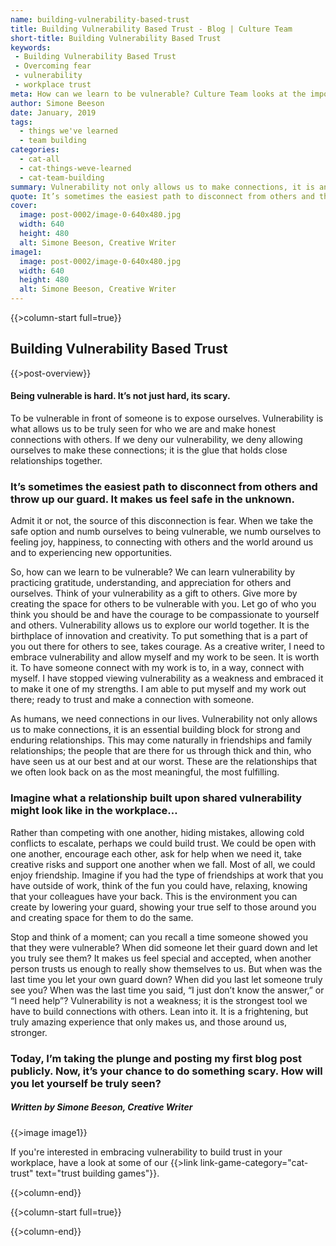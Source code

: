 ```yaml
---
name: building-vulnerability-based-trust
title: Building Vulnerability Based Trust - Blog | Culture Team
short-title: Building Vulnerability Based Trust
keywords: 
 - Building Vulnerability Based Trust
 - Overcoming fear
 - vulnerability
 - workplace trust
meta: How can we learn to be vulnerable? Culture Team looks at the importance of vulnerability in their blog article, 'Building Vulnerability Based Trust'.
author: Simone Beeson
date: January, 2019
tags:
  - things we've learned
  - team building
categories:
  - cat-all
  - cat-things-weve-learned
  - cat-team-building
summary: Vulnerability not only allows us to make connections, it is an essential building block for strong and enduring relationships. 
quote: It’s sometimes the easiest path to disconnect from others and throw up our guard. It makes us feel safe in the unknown.  Admit it or not, the source of this disconnection is fear.
cover:
  image: post-0002/image-0-640x480.jpg
  width: 640
  height: 480
  alt: Simone Beeson, Creative Writer
image1:
  image: post-0002/image-0-640x480.jpg
  width: 640
  height: 480
  alt: Simone Beeson, Creative Writer
---
```

{{>column-start full=true}}

## Building Vulnerability Based Trust

{{>post-overview}}

#### Being vulnerable is hard. It’s not just hard, its scary. 
To be vulnerable in front of someone is to expose ourselves. Vulnerability is what allows us to be truly seen for who we are and make honest connections with others. If we deny our vulnerability, we deny allowing ourselves to make these connections; it is the glue that holds close relationships together.
 
### It’s sometimes the easiest path to disconnect from others and throw up our guard. It makes us feel safe in the unknown.  
Admit it or not, the source of this disconnection is fear. When we take the safe option and numb ourselves to being vulnerable, we numb ourselves to feeling joy, happiness, to connecting with others and the world around us and to experiencing new opportunities.

So, how can we learn to be vulnerable? We can learn vulnerability by practicing gratitude, understanding, and appreciation for others and ourselves. Think of your vulnerability as a gift to others. Give more by creating the space for others to be vulnerable with you. Let go of who you think you should be and have the courage to be compassionate to yourself and others. 
Vulnerability allows us to explore our world together. It is the birthplace of innovation and creativity. To put something that is a part of you out there for others to see, takes courage. As a creative writer, I need to embrace vulnerability and allow myself and my work to be seen. It is worth it. To have someone connect with my work is to, in a way, connect with myself. I have stopped viewing vulnerability as a weakness and embraced it to make it one of my strengths. I am able to put myself and my work out there; ready to trust and make a connection with someone.

As humans, we need connections in our lives. Vulnerability not only allows us to make connections, it is an essential building block for strong and enduring relationships. This may come naturally in friendships and family relationships; the people that are there for us through thick and thin, who have seen us at our best and at our worst. These are the relationships that we often look back on as the most meaningful, the most fulfilling. 

### Imagine what a relationship built upon shared vulnerability might look like in the workplace… 
Rather than competing with one another, hiding mistakes, allowing cold conflicts to escalate, perhaps we could build trust. We could be open with one another, encourage each other, ask for help when we need it, take creative risks and support one another when we fall. Most of all, we could enjoy friendship. Imagine if you had the type of friendships at work that you have outside of work, think of the fun you could have, relaxing, knowing that your colleagues have your back. This is the environment you can create by lowering your guard, showing your true self to those around you and creating space for them to do the same.

Stop and think of a moment; can you recall a time someone showed you that they were vulnerable? When did someone let their guard down and let you truly see them? It makes us feel special and accepted, when another person trusts us enough to really show themselves to us. But when was the last time you let your own guard down? When did you last let someone truly see you? When was the last time you said, “I just don’t know the answer,” or “I need help”? Vulnerability is not a weakness; it is the strongest tool we have to build connections with others. Lean into it. It is a frightening, but truly amazing experience that only makes us, and those around us, stronger.


### Today, I’m taking the plunge and posting my first blog post publicly. Now, it’s your chance to do something scary. How will you let yourself be truly seen?

##### _Written by Simone Beeson, Creative Writer_ 
{{>image image1}}

If you're interested in embracing vulnerability to build trust in your workplace, have a look at some of our {{>link link-game-category="cat-trust" text="trust building games"}}.


{{>column-end}}

{{>column-start full=true}}

{{>column-end}}